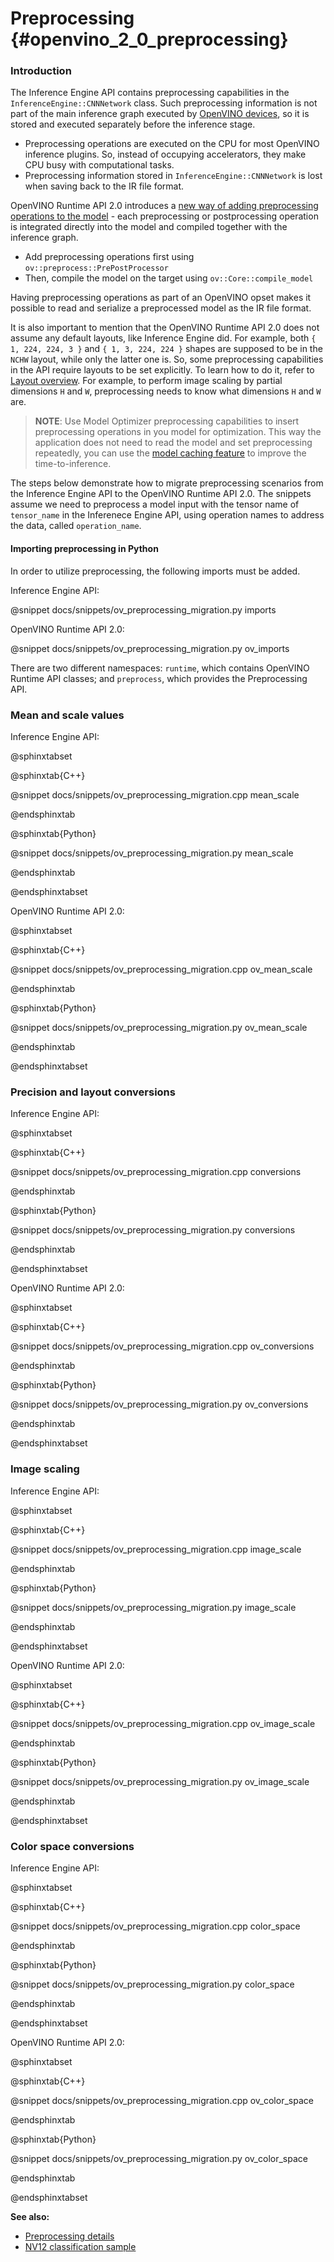 # Preprocessing {#openvino_2_0_preprocessing}

### Introduction

The Inference Engine API contains preprocessing capabilities in the `InferenceEngine::CNNNetwork` class. Such preprocessing information is not part of the main inference graph executed by [OpenVINO devices](../supported_plugins/Device_Plugins.md), so it is stored and executed separately before the inference stage.
- Preprocessing operations are executed on the CPU for most OpenVINO inference plugins. So, instead of occupying accelerators, they make CPU busy with computational tasks.
- Preprocessing information stored in `InferenceEngine::CNNNetwork` is lost when saving back to the IR file format.

OpenVINO Runtime API 2.0 introduces a [new way of adding preprocessing operations to the model](../preprocessing_overview.md) - each preprocessing or postprocessing operation is integrated directly into the model and compiled together with the inference graph.
- Add preprocessing operations first using `ov::preprocess::PrePostProcessor`
- Then, compile the model on the target using `ov::Core::compile_model`

Having preprocessing operations as part of an OpenVINO opset makes it possible to read and serialize a preprocessed model as the IR file format.

It is also important to mention that the OpenVINO Runtime API 2.0 does not assume any default layouts, like Inference Engine did. For example, both `{ 1, 224, 224, 3 }` and `{ 1, 3, 224, 224 }` shapes are supposed to be in the `NCHW` layout, while only the latter one is. So, some preprocessing capabilities in the API require layouts to be set explicitly. To learn how to do it, refer to [Layout overview](../layout_overview.md). For example, to perform image scaling by partial dimensions `H` and `W`, preprocessing needs to know what dimensions `H` and `W` are.

> **NOTE**: Use Model Optimizer preprocessing capabilities to insert preprocessing operations in you model for optimization. This way the application does not need to read the model and set preprocessing repeatedly, you can use the [model caching feature](../Model_caching_overview.md) to improve the time-to-inference.

The steps below demonstrate how to migrate preprocessing scenarios from the Inference Engine API to the OpenVINO Runtime API 2.0.
The snippets assume we need to preprocess a model input with the tensor name of `tensor_name` in the Inferenece Engine API, using operation names to address the data, called `operation_name`.

#### Importing preprocessing in Python

In order to utilize preprocessing, the following imports must be added.

Inference Engine API:

@snippet docs/snippets/ov_preprocessing_migration.py imports

OpenVINO Runtime API 2.0:

@snippet docs/snippets/ov_preprocessing_migration.py ov_imports

There are two different namespaces: `runtime`, which contains OpenVINO Runtime API classes; and `preprocess`, which provides the Preprocessing API.


### Mean and scale values

Inference Engine API:

@sphinxtabset

@sphinxtab{C++}

@snippet docs/snippets/ov_preprocessing_migration.cpp mean_scale

@endsphinxtab

@sphinxtab{Python}

@snippet  docs/snippets/ov_preprocessing_migration.py mean_scale

@endsphinxtab

@endsphinxtabset

OpenVINO Runtime API 2.0:

@sphinxtabset

@sphinxtab{C++}

@snippet docs/snippets/ov_preprocessing_migration.cpp ov_mean_scale

@endsphinxtab

@sphinxtab{Python}

@snippet  docs/snippets/ov_preprocessing_migration.py ov_mean_scale

@endsphinxtab

@endsphinxtabset

### Precision and layout conversions

Inference Engine API:

@sphinxtabset

@sphinxtab{C++}

@snippet docs/snippets/ov_preprocessing_migration.cpp conversions

@endsphinxtab

@sphinxtab{Python}

@snippet  docs/snippets/ov_preprocessing_migration.py conversions

@endsphinxtab

@endsphinxtabset

OpenVINO Runtime API 2.0:

@sphinxtabset

@sphinxtab{C++}

@snippet docs/snippets/ov_preprocessing_migration.cpp ov_conversions

@endsphinxtab

@sphinxtab{Python}

@snippet  docs/snippets/ov_preprocessing_migration.py ov_conversions

@endsphinxtab

@endsphinxtabset

### Image scaling

Inference Engine API:

@sphinxtabset

@sphinxtab{C++}

@snippet docs/snippets/ov_preprocessing_migration.cpp image_scale

@endsphinxtab

@sphinxtab{Python}

@snippet  docs/snippets/ov_preprocessing_migration.py image_scale

@endsphinxtab

@endsphinxtabset

OpenVINO Runtime API 2.0:

@sphinxtabset

@sphinxtab{C++}

@snippet docs/snippets/ov_preprocessing_migration.cpp ov_image_scale

@endsphinxtab

@sphinxtab{Python}

@snippet  docs/snippets/ov_preprocessing_migration.py ov_image_scale

@endsphinxtab

@endsphinxtabset

### Color space conversions

Inference Engine API:

@sphinxtabset

@sphinxtab{C++}

@snippet docs/snippets/ov_preprocessing_migration.cpp color_space

@endsphinxtab

@sphinxtab{Python}

@snippet  docs/snippets/ov_preprocessing_migration.py color_space

@endsphinxtab

@endsphinxtabset

OpenVINO Runtime API 2.0:

@sphinxtabset

@sphinxtab{C++}

@snippet docs/snippets/ov_preprocessing_migration.cpp ov_color_space

@endsphinxtab

@sphinxtab{Python}

@snippet  docs/snippets/ov_preprocessing_migration.py ov_color_space

@endsphinxtab

@endsphinxtabset


**See also:**
- [Preprocessing details](../preprocessing_details.md)
- [NV12 classification sample](../../../samples/cpp/hello_nv12_input_classification/README.md)

